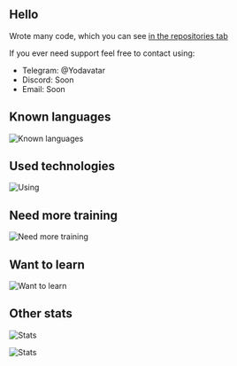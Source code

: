 ## Hello

Wrote many code, which you can see [in the repositories tab](https://github.com/Yodavatar?tab=repositories)

If you ever need support feel free to contact using:
- Telegram: @Yodavatar
- Discord: Soon
- Email: Soon

## Known languages

![Known languages](https://skillicons.dev/icons?i=python,cs,ocaml,php,octave,html,css,js&perline=10)


## Used technologies
![Using](https://skillicons.dev/icons?i=rider,vscode,git,github,vim,cloudflare,stackoverflow,obsidian&perline=10)<br>


## Need more training
![Need more training](https://skillicons.dev/icons?i=unity,docker,selenium&perline=10)

## Want to learn
![Want to learn](https://skillicons.dev/icons?i=unreal,cpp,blender,bash&perline=10)


## Other stats

![Stats](https://github-readme-stats-iota-blue-87.vercel.app/api?username=yodavatar&theme=highcontrast&show_icons=true&count_private=true&layout=compact&custom_title=Yodavatar%27s%20Stats%20-%20Last%201%20Year)

![Stats](https://github-readme-stats-iota-blue-87.vercel.app/api/wakatime?username=yodavatar&theme=highcontrast&layout=compact&custom_title=Yodavatar%27s%20Stats%20-%20Last%201%20Year)
